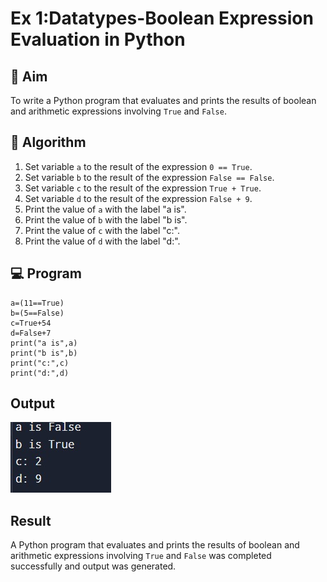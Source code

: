 
# Ex 1:Datatypes-Boolean Expression Evaluation in Python

## 🎯 Aim
To write a Python program that evaluates and prints the results of boolean and arithmetic expressions involving `True` and `False`.

## 🧠 Algorithm
1. Set variable `a` to the result of the expression `0 == True`.
2. Set variable `b` to the result of the expression `False == False`.
3. Set variable `c` to the result of the expression `True + True`.
4. Set variable `d` to the result of the expression `False + 9`.
5. Print the value of `a` with the label "a is".
6. Print the value of `b` with the label "b is".
7. Print the value of `c` with the label "c:".
8. Print the value of `d` with the label "d:".

## 💻 Program
```
a=(11==True)
b=(5==False)
c=True+54
d=False+7
print("a is",a)
print("b is",b)
print("c:",c)
print("d:",d)
```
## Output
![alt text](c0.jpg)
## Result
A Python program that evaluates and prints the results of boolean and arithmetic expressions involving `True` and `False` was completed successfully and output was generated.